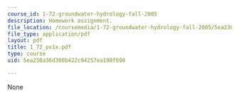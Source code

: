 ```yaml
---
course_id: 1-72-groundwater-hydrology-fall-2005
description: Homework assignment.
file_location: /coursemedia/1-72-groundwater-hydrology-fall-2005/5ea230a36d300b422c94257ea198f690_1_72_ps1x.pdf
file_type: application/pdf
layout: pdf
title: 1_72_ps1x.pdf
type: course
uid: 5ea230a36d300b422c94257ea198f690

---
```

None